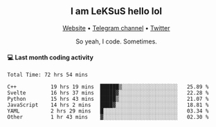 <h2 align="center">I am LeKSuS hello lol</h2>
<div align="center">
  <a href="https://leksus.net">Website</a> •
  <a href="https://t.me/leksus_was_here">Telegram channel</a> •
  <a href="https://twitter.com/___LeKSuS___">Twitter</a>
</div>
<p align="center">So yeah, I code. Sometimes.</p>

#### :computer: Last month coding activity
<!--START_SECTION:waka-->

```text
Total Time: 72 hrs 54 mins

C++           19 hrs 19 mins  ██████▒░░░░░░░░░░░░░░░░░░   25.89 %
Svelte        16 hrs 37 mins  █████▓░░░░░░░░░░░░░░░░░░░   22.28 %
Python        15 hrs 43 mins  █████▒░░░░░░░░░░░░░░░░░░░   21.07 %
JavaScript    14 hrs 2 mins   ████▓░░░░░░░░░░░░░░░░░░░░   18.81 %
YAML          2 hrs 29 mins   █░░░░░░░░░░░░░░░░░░░░░░░░   03.34 %
Other         1 hr 43 mins    ▓░░░░░░░░░░░░░░░░░░░░░░░░   02.30 %
```

<!--END_SECTION:waka-->
